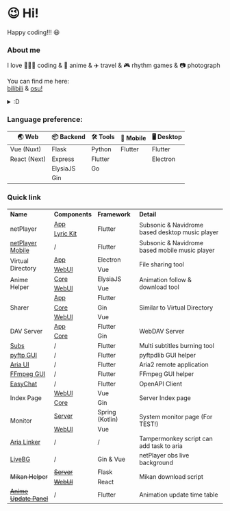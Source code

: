# 😉 Hi!
Happy coding!!! 😆

### About me

I love 👨🏻‍💻 coding & 🍿 anime & ✈️ travel & 🎮 rhythm games & 📷 photograph

You can find me here:  
[bilibili](https://space.bilibili.com/5129395) &
[osu!](https://osu.ppy.sh/users/11444852)

<details>
<summary>:D</summary>
  
![selfie](selfie.jpg)

</details>

### Language preference:

🌏 Web | 📦 Backend | 🛠️ Tools | 📱 Mobile | 🖥️ Desktop
-|-|-|-|-
Vue (Nuxt)|Flask|Python|Flutter|Flutter
React (Next)|Express|Flutter||Electron
||ElysiaJS|Go|
||Gin|

### Quick link

<table style="text-align: left">
<tr>
    <th>Name</th>
    <th>Components</th>
    <th>Framework</th>
    <th>Detail</th>
</tr>
<tr>
    <td rowspan="2">netPlayer</td>
    <td><a href="https://github.com/Zhoucheng133/netPlayer-Next">App</a></td>
    <td rowspan="2">Flutter</td>
    <td rowspan="2">Subsonic & Navidrome based desktop music player</td>
</tr>
<tr>
    <td><a href="https://github.com/Zhoucheng133/netPlayer-mini-kit">Lyric Kit</a></td>
</tr>
<tr>
    <td><a href="https://github.com/Zhoucheng133/netPlayer-Mobile">netPlayer Mobile</a></td>
    <td>/</td>
    <td>Flutter</td>
    <td>Subsonic & Navidrome based mobile music player</td>
</tr>
<tr>
    <td rowspan="2">Virtual Directory</td>
    <td><a href="https://github.com/Zhoucheng133/virtual-directory">App</a></td>
    <td>Electron</td>
    <td rowspan="2">File sharing tool</td>
</tr>
<tr>
    <td><a href="https://github.com/Zhoucheng133/virtual-dir-page">WebUI</a></td>
    <td>Vue</td>
</tr>
<tr>
    <td rowspan="2">Anime Helper</td>
    <td><a href="https://github.com/Zhoucheng133/Anime-Helper">Core</a></td>
    <td>ElysiaJS</td>
    <td rowspan="2">Animation follow & download tool</td>
</tr>
<tr>
    <td><a href="https://github.com/Zhoucheng133/Anime-Helper-UI">WebUI</a></td>
    <td>Vue</td>
</tr>
<tr>
    <td rowspan="3">Sharer</td>
    <td><a href="https://github.com/Zhoucheng133/Sharer-App">App</a></td>
    <td>Flutter</td>
    <td rowspan="3">Similar to Virtual Directory</td>
</tr>
<tr>
    <td><a href="https://github.com/Zhoucheng133/Sharer-Core">Core</a></td>
    <td>Gin</td>
</tr>
<tr>
    <td><a href="https://github.com/Zhoucheng133/Sharer-Web">WebUI</a></td>
    <td>Vue</td>
</tr>
<tr>
    <td rowspan="2">DAV Server</td>
    <td><a href="https://github.com/Zhoucheng133/DAV-Server">App</a></td>
    <td>Flutter</td>
    <td rowspan="2">WebDAV Server</td>
</tr>
<tr>
    <td><a href="https://github.com/Zhoucheng133/DAV-Core">Core</a></td>
    <td>Gin</td>
</tr>
<tr>
    <td><a href="https://github.com/Zhoucheng133/Subs">Subs</a></td>
    <td>/</td>
    <td>Flutter</td>
    <td>Multi subtitles burning tool</td>
</tr>
<tr>
    <td><a href="https://github.com/Zhoucheng133/pyftp-GUI">pyftp GUI</a></td>
    <td>/</td>
    <td>Flutter</td>
    <td>pyftpdlib GUI helper</td>
</tr>
<tr>
    <td><a href="https://github.com/Zhoucheng133/AriaUI">Aria UI</a></td>
    <td>/</td>
    <td>Flutter</td>
    <td>Aria2 remote application</td>
</tr>
<tr>
    <td><a href="https://github.com/Zhoucheng133/FFmpegGUI">FFmpeg GUI</a></td>
    <td>/</td>
    <td>Flutter</td>
    <td>FFmpeg GUI helper</td>
</tr>
<tr>
    <td><a href="https://github.com/Zhoucheng133/EasyChat">EasyChat</a></td>
    <td>/</td>
    <td>Flutter</td>
    <td>OpenAPI Client</td>
</tr>
<tr>
    <td rowspan="2">Index Page</td>
    <td><a href="https://github.com/Zhoucheng133/Index-Page">WebUI</a></td>
    <td>Vue</td>
    <td rowspan="2">Server Index page</td>
</tr>
<tr>
    <td><a href="https://github.com/Zhoucheng133/Index-Page-Core">Core</a></td>
    <td>Gin</td>
</tr>
<tr>
    <td rowspan="2">Monitor</td>
    <td><a href="https://github.com/Zhoucheng133/Monitor">Server</a></td>
    <td>Spring (Kotlin)</td>
    <td rowspan="2">System monitor page (For TEST!)</td>
</tr>
<tr>
    <td><a href="https://github.com/Zhoucheng133/Monitor-UI">WebUI</a></td>
    <td>Vue</td>
</tr>
<tr>
    <td><a href="https://github.com/Zhoucheng133/Aria-Linker">Aria Linker</a></td>
    <td>/</td>
    <td>/</td>
    <td>Tampermonkey script can add task to aria</td>
</tr>
<tr>
    <td><a href="https://github.com/Zhoucheng133/Live-BG">LiveBG</a></td>
    <td>/</td>
    <td>Gin & Vue</td>
    <td>netPlayer obs live background</td>
</tr>
<tr>
    <td rowspan="2"><del>Mikan Helper</del></td>
    <td><del><a href="https://github.com/Zhoucheng133/Mikan-Helper">Server</a></del></td>
    <td>Flask</td>
    <td rowspan="2">Mikan download script</td>
</tr>
<tr>
    <td><del><a href="https://github.com/Zhoucheng133/Anime-Helper-Web">WebUI</a></del></td>
    <td>React</td>
</tr>
<tr>
    <td> <a href="https://github.com/Zhoucheng133/Anime-Update-Panel"><del>Anime Update Panel</del></a></td>
    <td>/</td>
    <td>Flutter</td>
    <td>Animation update time table</td>
</tr>
</table>
